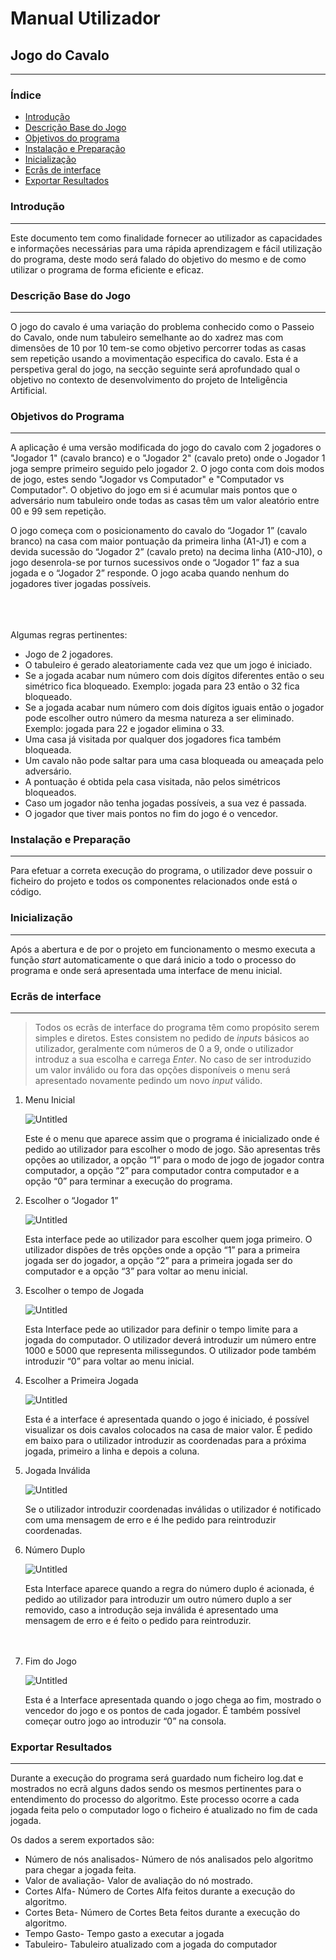 # Manual Utilizador


## Jogo do Cavalo

---

### Índice

- [Introdução](#introducao)
- [Descrição Base do Jogo](#descricao)
- [Objetivos do programa](#objetivos)
- [Instalação e Preparação](#instalacao)
- [Inicialização](#inicializacao)
- [Ecrãs de interface](#ecras)
- [Exportar Resultados](#exportar)

<a name="introducao"></a>

### Introdução

---

Este documento tem como finalidade fornecer ao utilizador as capacidades e informações necessárias para uma rápida aprendizagem e fácil utilização do programa, deste modo será falado do objetivo do mesmo e de como utilizar o programa de forma eficiente e eficaz.

<a name="descricao"></a>

### Descrição Base do Jogo

---

O jogo do cavalo é uma variação do problema conhecido como o Passeio do Cavalo, onde num tabuleiro semelhante ao do xadrez mas com dimensões de 10 por 10 tem-se como objetivo percorrer todas as casas sem repetição usando a movimentação especifica do cavalo. Esta é a perspetiva geral do jogo, na secção seguinte será aprofundado qual o objetivo no contexto de desenvolvimento do projeto de Inteligência Artificial.

<a name="objetivos"></a>

### Objetivos do Programa

---

A aplicação é uma versão modificada do jogo do cavalo com 2 jogadores o "Jogador 1" (cavalo branco) e o "Jogador 2" (cavalo preto) onde o Jogador 1 joga sempre primeiro seguido pelo jogador 2. O jogo conta com dois modos de jogo, estes sendo "Jogador vs Computador" e "Computador vs Computador". O objetivo do jogo em si é acumular mais pontos que o adversário num tabuleiro onde todas as casas têm um valor aleatório entre 00 e 99 sem repetição.

O jogo começa com o posicionamento do cavalo do “Jogador 1” (cavalo branco) na casa com maior pontuação da primeira linha (A1-J1) e com a devida sucessão do “Jogador 2” (cavalo preto) na decima linha (A10-J10), o jogo desenrola-se por turnos sucessivos onde o “Jogador 1” faz a sua jogada e o “Jogador 2” responde. O jogo acaba quando nenhum do jogadores tiver jogadas possíveis.
<br><br><br><br>

Algumas regras pertinentes:

- Jogo de 2 jogadores.
- O tabuleiro é gerado aleatoriamente cada vez que um jogo é iniciado.
- Se a jogada acabar num número com dois dígitos diferentes então o seu simétrico fica bloqueado. Exemplo: jogada para 23 então o 32 fica bloqueado.
- Se a jogada acabar num número com dois dígitos iguais então o jogador pode escolher outro número da mesma natureza a ser eliminado. Exemplo: jogada para 22 e jogador elimina o 33.
- Uma casa já visitada por qualquer dos jogadores fica também bloqueada.
- Um cavalo não pode saltar para uma casa bloqueada ou ameaçada pelo adversário.
- A pontuação é obtida pela casa visitada, não pelos simétricos bloqueados.
- Caso um jogador não tenha jogadas possíveis, a sua vez é passada.
- O jogador que tiver mais pontos no fim do jogo é o vencedor.

<a name="instalacao"></a>

### Instalação e Preparação

---

Para efetuar a correta execução do programa, o utilizador deve possuir o ficheiro do projeto e todos os componentes relacionados onde está o código. 

<a name="inicializacao"></a>

### Inicialização

---

Após a abertura e de por o projeto em funcionamento o mesmo executa a função *start* automaticamente o que dará inicio a todo o processo do programa e onde será apresentada uma interface de menu inicial.

<a name="ecras"></a>

### Ecrãs de interface

---

> Todos os ecrãs de interface do programa têm como propósito serem simples e diretos. Estes consistem no pedido de *inputs* básicos ao utilizador, geralmente com números de 0 a 9, onde o utilizador introduz a sua escolha e carrega *Enter*. No caso de ser introduzido um valor inválido ou fora das opções disponíveis o menu será apresentado novamente pedindo um novo *input* válido.
> 

1. Menu Inicial
    
    ![Untitled](pngs/Untitled.png)
    
    Este é o menu que aparece assim que o programa é inicializado onde é pedido ao utilizador para escolher o modo de jogo. São apresentas três opções ao utilizador, a opção “1” para o modo de jogo de jogador contra computador, a opção “2” para computador contra computador e a opção “0” para terminar a execução do programa.
    
2. Escolher o “Jogador 1”
    
    ![Untitled](pngs/Untitled%201.png)
    
    Esta interface pede ao utilizador para escolher quem joga primeiro. O utilizador dispões de três opções onde a opção “1” para a primeira jogada ser do jogador, a opção “2” para a primeira jogada ser do computador e a opção “3” para voltar ao menu inicial.
    
3. Escolher o tempo de Jogada 
    
    ![Untitled](pngs/Untitled%202.png)
    
    Esta Interface pede ao utilizador para definir o tempo limite para a jogada do computador. O utilizador deverá introduzir um número entre 1000 e 5000 que representa milissegundos. O utilizador pode também introduzir “0” para voltar ao menu inicial.
    
4. Escolher a Primeira Jogada 
    
    ![Untitled](pngs/Untitled%203.png)
    
    Esta é a interface é apresentada quando o jogo é iniciado, é possível visualizar os dois cavalos colocados na casa de maior valor. É pedido em baixo para o utilizador introduzir as coordenadas para a próxima jogada, primeiro a linha e depois a coluna.
    
5. Jogada Inválida 
    
    ![Untitled](pngs/Untitled%204.png)
    
    Se o utilizador introduzir coordenadas inválidas o utilizador é notificado com uma mensagem de erro e é lhe pedido para reintroduzir coordenadas.
    
6. Número Duplo
    
    ![Untitled](pngs/Untitled%205.png)
    
    Esta Interface aparece quando a regra do número duplo é acionada, é pedido ao utilizador para introduzir um outro número duplo a ser removido, caso a introdução seja inválida é apresentado uma mensagem de erro e é feito o pedido para reintroduzir.
<br><br><br>
7. Fim do Jogo
    
    ![Untitled](pngs/Untitled%206.png)
    
    Esta é a Interface apresentada quando o jogo chega ao fim, mostrado o vencedor do jogo e os pontos de cada jogador. É também possível começar outro jogo ao introduzir “0” na consola.

<a name="exportar"></a> 

### Exportar Resultados

---

Durante a execução do programa será guardado num ficheiro log.dat e mostrados no ecrã alguns dados sendo os mesmos pertinentes para o entendimento do processo do algoritmo. Este processo ocorre a cada jogada feita pelo o computador logo o ficheiro é atualizado no fim de cada jogada.

Os dados a serem exportados são:

- Número de nós analisados- Número de nós analisados pelo algoritmo para chegar a jogada feita.
- Valor de avaliação- Valor de avaliação do nó mostrado.
- Cortes Alfa- Número de Cortes Alfa feitos durante a execução do algoritmo.
- Cortes Beta- Número de Cortes Beta feitos durante a execução do algoritmo.
- Tempo Gasto- Tempo gasto a executar a jogada
- Tabuleiro- Tabuleiro atualizado com a jogada do computador